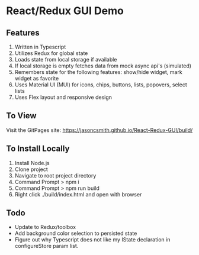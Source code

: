 # React/Redux GUI Demo

## Features
1. Written in Typescript
2. Utilizes Redux for global state
3. Loads state from local storage if available
4. If local storage is empty fetches data from mock async api's (simulated)
5. Remembers state for the following features: show/hide widget, mark widget as favorite
6. Uses Material UI (MUI) for icons, chips, buttons, lists, popovers, select lists
7. Uses Flex layout and responsive design


## To View
Visit the GitPages site: https://jasoncsmith.github.io/React-Redux-GUI/build/

## To Install Locally

1. Install Node.js
2. Clone project
3. Navigate to root project directory
4. Command Prompt > npm i
5. Command Prompt > npm run build
6. Right click ./build/index.html and open with browser


## Todo 
- Update to Redux/toolbox
- Add background color selection to persisted state
- Figure out why Typescript does not like my IState declaration in configureStore param list.

